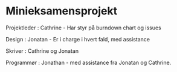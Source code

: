 # Minieksamensprojekt

Projektleder : Cathrine - Har styr på burndown chart og issues

Design : Jonatan - Er i charge i hvert fald, med assistance

Skriver : Cathrine og Jonatan

Programmør : Jonathan - med assistance fra Jonatan og Cathrine.
